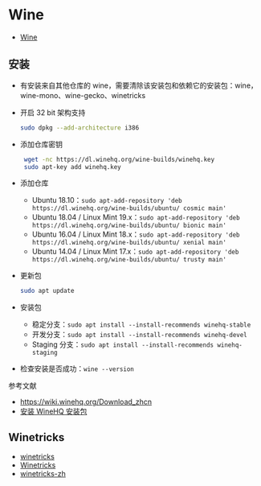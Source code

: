 # Wine

- [Wine](http://wiki.ubuntu.org.cn/Wine)

## 安装

- 有安装来自其他仓库的 wine，需要清除该安装包和依赖它的安装包：wine，wine-mono、wine-gecko、winetricks
- 开启 32 bit 架构支持

    ```bash
    sudo dpkg --add-architecture i386
    ```

- 添加仓库密钥

   ```bash
    wget -nc https://dl.winehq.org/wine-builds/winehq.key
    sudo apt-key add winehq.key
    ```

- 添加仓库

    - Ubuntu 18.10：`sudo apt-add-repository 'deb https://dl.winehq.org/wine-builds/ubuntu/ cosmic main'`
    - Ubuntu 18.04 / Linux Mint 19.x：`sudo apt-add-repository 'deb https://dl.winehq.org/wine-builds/ubuntu/ bionic main'`
    - Ubuntu 16.04 / Linux Mint 18.x：`sudo apt-add-repository 'deb https://dl.winehq.org/wine-builds/ubuntu/ xenial main'`
    - Ubuntu 14.04 / Linux Mint 17.x：`sudo apt-add-repository 'deb https://dl.winehq.org/wine-builds/ubuntu/ trusty main'`

- 更新包

    ```bash
    sudo apt update
    ```

- 安装包

    - 稳定分支：`sudo apt install --install-recommends winehq-stable`
    - 开发分支：`sudo apt install --install-recommends winehq-devel`
    - Staging 分支：`sudo apt install --install-recommends winehq-staging`

- 检查安装是否成功：`wine --version`

参考文献

- https://wiki.winehq.org/Download_zhcn
- [安装 WineHQ 安装包](https://wiki.winehq.org/Ubuntu_zhcn)

## Winetricks

- [winetricks](https://github.com/Winetricks/winetricks)
- [Winetricks](http://wiki.ubuntu.org.cn/Winetricks)
- [winetricks-zh](https://github.com/hillwoodroc/winetricks-zh)
